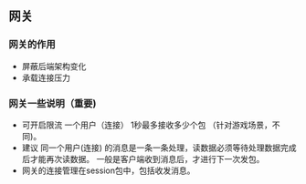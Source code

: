 ## 网关

### 网关的作用
- 屏蔽后端架构变化
- 承载连接压力

### 网关一些说明（重要)

- 可开启限流 一个用户（连接） 1秒最多接收多少个包 （针对游戏场景，不同)。
- 建议 同一个用户(连接) 的消息是一条一条处理，读数据必须等待处理数据完成后才能再次读数据。   一般是客户端收到消息后，才进行下一次发包。
- 网关的连接管理在session包中，包括收发消息。

